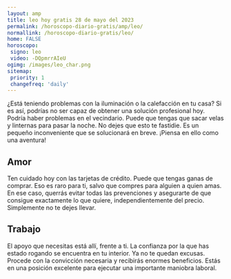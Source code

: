 ```yaml
---
layout: amp
title: leo hoy gratis 28 de mayo del 2023 
permalink: /horoscopo-diario-gratis/amp/leo/
normallink: /horoscopo-diario-gratis/leo/
home: FALSE
horoscopo:
 signo: leo
 video: -DQpmrrAIeU
ogimg: /images/leo_char.png
sitemap:
 priority: 1
 changefreq: 'daily'
---
```



¿Está teniendo problemas con la iluminación o la calefacción en tu casa? Si es así, podrías no ser capaz de obtener una solución profesional hoy. Podría haber problemas en el vecindario. Puede que tengas que sacar velas y linternas para pasar la noche. No dejes que esto te fastidie. Es un pequeño inconveniente que se solucionará en breve. ¡Piensa en ello como una aventura!

## Amor

Ten cuidado hoy con las tarjetas de crédito. Puede que tengas ganas de comprar. Eso es raro para ti, salvo que compres para alguien a quien amas. En ese caso, querrás evitar todas las prevenciones y asegurarte de que consigue exactamente lo que quiere, independientemente del precio. Simplemente no te dejes llevar.

## Trabajo

El apoyo que necesitas está allí, frente a ti. La confianza por la que has estado rogando se encuentra en tu interior. Ya no te quedan excusas. Procede con la convicción necesaria y recibirás enormes beneficios. Estás en una posición excelente para ejecutar una importante maniobra laboral.